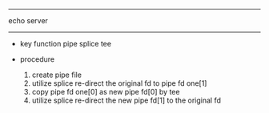 ___
echo server
___

- key function
	pipe 
	splice
	tee

- procedure
	1. create pipe file
	2. utilize splice re-direct the original fd to pipe fd one[1]
	3. copy pipe fd one[0] as new pipe fd[0] by tee
	4. utilize splice re-direct the new pipe fd[1] to the original fd